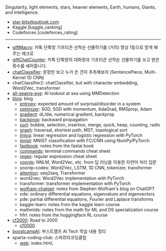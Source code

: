 Singularity, light elements, stars, heavier elements, Earth, humans, Giants, and Intelligence. 
- star-bits@outlook.com
- Kaggle [kaggle_ranking]
- Codeforces [codeforces_rating]
---
- [giftMacro](https://github.com/star-bits/giftMacro): 카톡 단톡방 기프티콘 선착순 선물하기를 (거의) 항상 1등으로 받게 해주는 매크로
- [giftChatCounter](https://github.com/star-bits/giftChatCounter): 카톡 단톡방의 대화량과 기프티콘 선착순 선물하기를 쏘고 받은 횟수를 세어줍니다.
- [chatClassifier](https://github.com/star-bits/chatClassifier): 문장만 보고 누가 쓴 건지 추측해보자 (SentencePiece, Multi-Kernel 1D CNN)
- chatClassifier2: chatClassifier, but with character embedding, Word2Vec, transformer
- [all-seaing-eye](https://github.com/star-bits/all-seaing-eye): AI lookout at sea using MMDetection
- [blog](https://github.com/star-bits/blog): blog
  - [entropy](https://github.com/star-bits/blog/blob/main/entropy.md): expected amount of surprisal/disorder in a system
  - [optimizer](https://github.com/star-bits/blog/blob/main/optimizer.md): SGD, SGD with momentum, AdaGrad, RMSprop, Adam
  - [gradient](https://github.com/star-bits/blog/blob/main/gradient.md): dL/dw, numerical gradient, backprop
  - [backprop](https://github.com/star-bits/blog/blob/main/backprop.md): backward propagation 
  - [sort](https://github.com/star-bits/blog/blob/main/sort.md): bubble, selection, insertion, merge, quick, heap, counting, radix
  - [graph](https://github.com/star-bits/blog/blob/main/graph.md): traversal, shortest path, MST, topological sort
  - [linlog](https://github.com/star-bits/blog/blob/main/linlog.ipynb): linear regression and logistic regression with PyTorch 
  - [mnist](https://github.com/star-bits/blog/blob/main/mnist.ipynb): MNIST classification with FC/CNN using NumPy/PyTorch 
  - [fastbook](https://github.com/star-bits/blog/blob/main/fastbook.md): notes from the fastai book
  - [commands](https://github.com/star-bits/blog/blob/main/commands.md): terminal commands cheat sheet 
  - [regex](https://github.com/star-bits/blog/blob/main/regex.md): regular expression cheat sheet
  - [yoonlp](https://github.com/star-bits/blog/blob/main/yoonlp.md): NNLM, Word2Vec, etc. from 딥 러닝을 이용한 자연어 처리 입문
  - yoonlp-codes: Word2Vec, LSTM, 1D CNN, tokenizer, transformer
  - [attention](https://github.com/star-bits/blog/blob/main/attention.md): seq2seq, Transformer
  - word2vec: Word2Vec implementation with PyTorch
  - transformer: transformer implementation with PyTorch
  - [wolfram-chatgpt](https://github.com/star-bits/blog/blob/main/wolfram-chatgpt.md): notes from Stephen Wolfram's blog on ChatGPT
  - ode: ordinary differential equations, eigenvalues and eigenvectors
  - pde: partial differential equations, Fourier and Laplace transforms
  - kaggle-learn: notes from the kaggle learn course
  - mathmlds: notes from the math for ML and DS specialization course
  - hfrl: notes from the huggingface RL course
- [cf2000](https://github.com/star-bits/cf2000): Road to 2000
  - [cf0000](https://github.com/star-bits/cf2000/blob/main/cf0000.ipynb)
- [boostcampAI](https://github.com/star-bits/boostcampAI): 부스트캠프 AI Tech 학습 내용 정리
- sparta-coding-club: 스파르타코딩클럽
  - [web](https://github.com/star-bits/sparta-coding-club-web): index.html, <style>, <script>, app.py, Flask, MongoDB, GET, POST, bs4, AWS
  - app
  - game
- [kichATwear](https://github.com/star-bits/kichATwear): A Wear OS watch face inspired by linux terminal aesthetics.
- [sort-into-subfolders](https://github.com/star-bits/sort-into-subfolders): Sort files by date created, date modified, content created (EXIF)

